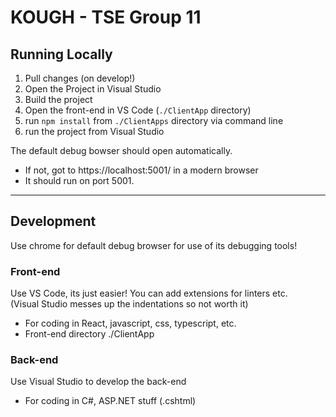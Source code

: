# KOUGH - TSE Group 11

## Running Locally
1. Pull changes (on develop!)
2. Open the Project in Visual Studio
3. Build the project
4. Open the front-end in VS Code (`./ClientApp` directory)
5. run `npm install` from `./ClientApps` directory via command line
6. run the project from Visual Studio 

The default debug bowser should open automatically.
* If not, got to https://localhost:5001/ in a modern browser
* It should run on port 5001.

- - - - - - - - - - - - - - - - - 

## Development
Use chrome for default debug browser for use of its debugging tools!
### Front-end 
Use VS Code, its just easier!  You can add extensions for linters etc.  
(Visual Studio messes up the indentations so not worth it) 

* For coding in React, javascript, css, typescript, etc.
* Front-end directory ./ClientApp

### Back-end
Use Visual Studio to develop the back-end

* For coding in C#, ASP.NET stuff (.cshtml)
